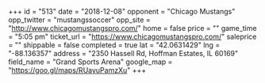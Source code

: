 +++
id = "513"
date = "2018-12-08"
opponent = "Chicago Mustangs"
opp_twitter = "mustangssoccer"
opp_site = "http://www.chicagomustangspro.com/"
home = false
price = ""
game_time = "5:05 pm"
ticket_url = "https://www.chicagomustangspro.com/"
saleprice = ""
shippable = false
completed = true
lat = "42.0631429"
lng = "-88.136357"
address = "2350 Hassell Rd, Hoffman Estates, IL 60169"
field_name = "Grand Sports Arena"
google_map = "https://goo.gl/maps/RUayuPamzXu"
+++
